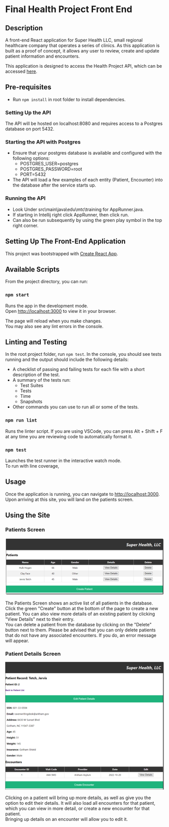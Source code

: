 # Final Health Project Front End

## Description

A front-end React application for Super Health LLC, small regional healthcare company that operates a series of clinics.
As this application is built as a proof of concept, it allows any user to review, create and update patient information and encounters.

This application is designed to access the Health Project API, which can be accessed [here](https://gitlab.com/mtc-coc-se/apr-2022-cohort/jaron-owens/final-project/final-health-project-backend).

## Pre-requisites

* Run `npm install` in root folder to install dependencies.

### Setting Up the API

The API will be hosted on localhost:8080 and requires access to a Postgres database on port 5432.

### Starting the API with Postgres
* Ensure that your postgres database is available and configured with the following options:
  * POSTGRES_USER=postgres
  * POSTGRES_PASSWORD=root
  * PORT=5432
* The API will load a few examples of each entity (Patient, Encounter) into the database after the service starts up.

### Running the API
* Look Under src\main\java\edu\mtc\training for AppRunner.java.
* If starting in Intellij right click AppRunner, then click run.
* Can also be run subsequently by using the green play symbol in the top right corner.

## Setting Up The Front-End Application

This project was bootstrapped with [Create React App](https://github.com/facebook/create-react-app).

## Available Scripts

From the project directory, you can run:

### `npm start`

Runs the app in the development mode.\
Open [http://localhost:3000](http://localhost:3000) to view it in your browser.

The page will reload when you make changes.\
You may also see any lint errors in the console.

## Linting and Testing

In the root project folder, run `npm test`.
In the console, you should see tests running and the output should include the following details:
* A checklist of passing and failing tests for each file with a short description of the test.
* A summary of the tests run:
    * Test Suites
    * Tests
    * Time
    * Snapshots
* Other commands you can use to run all or some of the tests.

### `npm run lint`

Runs the linter script.
If you are using VSCode, you can press Alt + Shift + F at any time you are reviewing code to automatically format it.

### `npm test`

Launches the test runner in the interactive watch mode.\
To run with line coverage, 

## Usage

Once the application is running, you can navigate to [http://localhost:3000](http://localhost:3000). Upon arriving at this site, you will land on the patients screen.

## Using the Site

### Patients Screen

![image](img/patients.png)

The Patients Screen shows an active list of all patients in the database. Click the green "Create" button at the bottom of the page to create a new patient. You can also view more details of an existing patient by clicking "View Details" next to their entry.\
You can delete a patient from the database by clicking on the "Delete" button next to them. Please be advised that you can only delete patients that do not have any associated encounters. If you do, an error message will appear.

### Patient Details Screen

![image](img/patientdetails.png)

Clicking on a patient will bring up more details, as well as give you the option to edit their details. It will also load all encounters for that patient, which you can view in more detail, or create a new encounter for that patient.\
Bringing up details on an encounter will allow you to edit it.